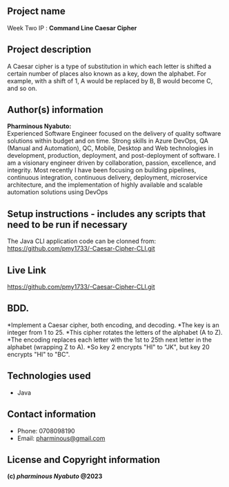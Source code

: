 ## Project name

Week Two IP : **Command Line Caesar Cipher**
## Project description
A Caesar cipher is a type of substitution in which each letter is shifted a certain number of places also known as a key, down the alphabet.  For example, with a shift of 1, A would be replaced by B, B would become C, and so on.
## Author(s) information

**Pharminous Nyabuto:**  
Experienced Software Engineer focused on the delivery of quality software solutions within budget and on time. Strong skills in Azure DevOps, QA (Manual and Automation), QC, Mobile, Desktop and Web technologies in development, production, deployment, and post-deployment of software. I am a visionary engineer driven by collaboration, passion, excellence, and integrity. Most recently I have been focusing on building pipelines, continuous integration, continuous delivery, deployment, microservice architecture, and the implementation of highly available and scalable automation solutions using DevOps
## Setup instructions - includes any scripts that need to be run if necessary

The Java CLI application code can be clonned from: https://github.com/pmy1733/-Caesar-Cipher-CLI.git
## Live Link

https://github.com/pmy1733/-Caesar-Cipher-CLI.git
## BDD.
*Implement a Caesar cipher, both encoding, and decoding. 
*The key is an integer from 1 to 25. 
*This cipher rotates the letters of the alphabet (A to Z). 
*The encoding replaces each letter with the 1st to 25th next letter in the alphabet (wrapping Z to A). 
*So key 2 encrypts "HI" to "JK", but key 20 encrypts "HI" to "BC".
## Technologies used

* Java
## Contact information

* Phone: 0708098190
* Email: pharminous@gmail.com
## License and Copyright information
__(c) *pharminous Nyabuto*  @2023__